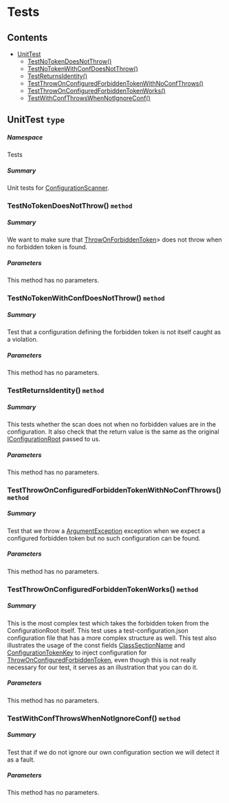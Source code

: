 <a name='assembly'></a>
# Tests

## Contents

- [UnitTest](#T-Tests-UnitTest 'Tests.UnitTest')
  - [TestNoTokenDoesNotThrow()](#M-Tests-UnitTest-TestNoTokenDoesNotThrow 'Tests.UnitTest.TestNoTokenDoesNotThrow')
  - [TestNoTokenWithConfDoesNotThrow()](#M-Tests-UnitTest-TestNoTokenWithConfDoesNotThrow 'Tests.UnitTest.TestNoTokenWithConfDoesNotThrow')
  - [TestReturnsIdentity()](#M-Tests-UnitTest-TestReturnsIdentity 'Tests.UnitTest.TestReturnsIdentity')
  - [TestThrowOnConfiguredForbiddenTokenWithNoConfThrows()](#M-Tests-UnitTest-TestThrowOnConfiguredForbiddenTokenWithNoConfThrows 'Tests.UnitTest.TestThrowOnConfiguredForbiddenTokenWithNoConfThrows')
  - [TestThrowOnConfiguredForbiddenTokenWorks()](#M-Tests-UnitTest-TestThrowOnConfiguredForbiddenTokenWorks 'Tests.UnitTest.TestThrowOnConfiguredForbiddenTokenWorks')
  - [TestWithConfThrowsWhenNotIgnoreConf()](#M-Tests-UnitTest-TestWithConfThrowsWhenNotIgnoreConf 'Tests.UnitTest.TestWithConfThrowsWhenNotIgnoreConf')

<a name='T-Tests-UnitTest'></a>
## UnitTest `type`

##### Namespace

Tests

##### Summary

Unit tests for [ConfigurationScanner](#T-ConfigurationScanner-ConfigurationScanner 'ConfigurationScanner.ConfigurationScanner').

<a name='M-Tests-UnitTest-TestNoTokenDoesNotThrow'></a>
### TestNoTokenDoesNotThrow() `method`

##### Summary

We want to make sure that [ThrowOnForbiddenToken](#M-ConfigurationScanner-ConfigurationScanner-ThrowOnForbiddenToken-Microsoft-Extensions-Configuration-IConfigurationRoot,System-String,System-Boolean- 'ConfigurationScanner.ConfigurationScanner.ThrowOnForbiddenToken(Microsoft.Extensions.Configuration.IConfigurationRoot,System.String,System.Boolean)')> does not throw when
no forbidden token is found.

##### Parameters

This method has no parameters.

<a name='M-Tests-UnitTest-TestNoTokenWithConfDoesNotThrow'></a>
### TestNoTokenWithConfDoesNotThrow() `method`

##### Summary

Test that a configuration defining the forbidden token is not itself caught as a violation.

##### Parameters

This method has no parameters.

<a name='M-Tests-UnitTest-TestReturnsIdentity'></a>
### TestReturnsIdentity() `method`

##### Summary

This tests whether the scan does not when no forbidden values are in the configuration.
It also check that the return value is the same as the original [IConfigurationRoot](#T-Microsoft-Extensions-Configuration-IConfigurationRoot 'Microsoft.Extensions.Configuration.IConfigurationRoot')
passed to us.

##### Parameters

This method has no parameters.

<a name='M-Tests-UnitTest-TestThrowOnConfiguredForbiddenTokenWithNoConfThrows'></a>
### TestThrowOnConfiguredForbiddenTokenWithNoConfThrows() `method`

##### Summary

Test that we throw a [ArgumentException](http://msdn.microsoft.com/query/dev14.query?appId=Dev14IDEF1&l=EN-US&k=k:System.ArgumentException 'System.ArgumentException') exception when we expect a configured forbidden
token but no such configuration can be found.

##### Parameters

This method has no parameters.

<a name='M-Tests-UnitTest-TestThrowOnConfiguredForbiddenTokenWorks'></a>
### TestThrowOnConfiguredForbiddenTokenWorks() `method`

##### Summary

This is the most complex test which takes the forbidden token from the ConfigurationRoot itself.
This test uses a test-configuration.json configuration file that has a more complex structure as well.
This test also illustrates the usage of the const fields [ClassSectionName](#F-ConfigurationScanner-ConfigurationScanner-ClassSectionName 'ConfigurationScanner.ConfigurationScanner.ClassSectionName') and
[ConfigurationTokenKey](#F-ConfigurationScanner-ConfigurationScanner-ConfigurationTokenKey 'ConfigurationScanner.ConfigurationScanner.ConfigurationTokenKey') to inject configuration for
[ThrowOnConfiguredForbiddenToken](#M-ConfigurationScanner-ConfigurationScanner-ThrowOnConfiguredForbiddenToken-Microsoft-Extensions-Configuration-IConfigurationRoot- 'ConfigurationScanner.ConfigurationScanner.ThrowOnConfiguredForbiddenToken(Microsoft.Extensions.Configuration.IConfigurationRoot)'), even though this is not really necessary for our test, it
serves as an illustration that you can do it.

##### Parameters

This method has no parameters.

<a name='M-Tests-UnitTest-TestWithConfThrowsWhenNotIgnoreConf'></a>
### TestWithConfThrowsWhenNotIgnoreConf() `method`

##### Summary

Test that if we do not ignore our own configuration section we will detect it as a fault.

##### Parameters

This method has no parameters.

